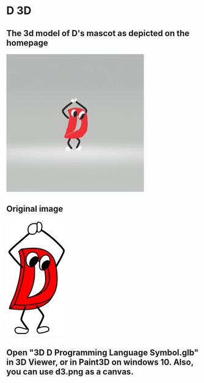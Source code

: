 D 3D
====

## The 3d model of D's mascot as depicted on the homepage
![alt text](3DDAnimatedGIF.gif)


## Original image
![alt text](d3.png)


## Open "3D D Programming Language Symbol.glb" in 3D Viewer, or in Paint3D on windows 10. Also, you can use d3.png as a canvas.
